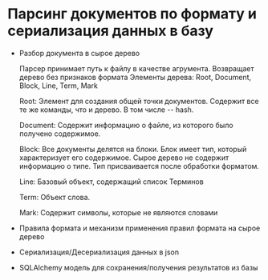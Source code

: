 # Парсинг документов по формату и сериализация данных в базу 

- Разбор документа в сырое дерево

    Парсер принимает путь к файлу в качестве агрумента. 
    Возвращает дерево без признаков формата
    Элементы дерева: Root, Document, Block, Line, Term, Mark
    
    Root:
        Элемент для создания общей точки документов. Содержит все те же команды, что и дерево.
        В том числе -- hash. 
        
    Document:
        Содержит информацию о файле, из которого было получено содержимое. 
    
    Block:
        Все документы делятся на блоки. Блок имеет тип, который характеризует его содержимое.
        Сырое дерево не содержит информацию о типе. Тип присваивается после обработки форматом.
        
    Line:
        Базовый объект, содержащий список Терминов
        
    Term:
        Объект слова. 
        
    Mark:
        Содержит символы, которые не являются словами
       

- Правила формата и механизм применения правил формата на сырое дерево 

- Сериализация/Десериализация данных в json

- SQLAlchemy модель для сохранения/получения результатов из базы
